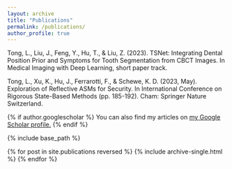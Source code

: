 ```yaml
---
layout: archive
title: "Publications"
permalink: /publications/
author_profile: true
---
```


Tong, L., Liu, J., Feng, Y., Hu, T., & Liu, Z. (2023). TSNet: Integrating Dental Position Prior and Symptoms for Tooth Segmentation from CBCT Images. In Medical Imaging with Deep Learning, short paper track.

Tong, L., Xu, K., Hu, J., Ferrarotti, F., & Schewe, K. D. (2023, May). Exploration of Reflective ASMs for Security. In International Conference on Rigorous State-Based Methods (pp. 185-192). Cham: Springer Nature Switzerland.



{% if author.googlescholar %}
  You can also find my articles on <u><a href="{{author.googlescholar}}">my Google Scholar profile</a>.</u>
{% endif %}

{% include base_path %}

{% for post in site.publications reversed %}
  {% include archive-single.html %}
{% endfor %}
